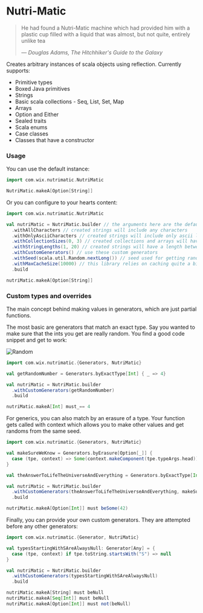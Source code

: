 # Nutri-Matic

> He had found a Nutri-Matic machine which had provided him with a plastic cup filled with a liquid that was almost, but not quite, entirely unlike tea
>
> &mdash; <cite> Douglas Adams, The Hitchhiker's Guide to the Galaxy

Creates arbitrary instances of scala objects using reflection. Currently supports:
* Primitive types
* Boxed Java primitives
* Strings
* Basic scala collections - Seq, List, Set, Map
* Arrays
* Option and Either
* Sealed traits
* Scala enums
* Case classes
* Classes that have a constructor

### Usage

You can use the default instance:
```scala
import com.wix.nutrimatic.NutriMatic

NutriMatic.makeA[Option[String]]
```

Or you can configure to your hearts content: 
```scala
import com.wix.nutrimatic.NutriMatic

val nutriMatic = NutriMatic.builder // the arguments here are the default values
  .withAllCharacters // created strings will include any characters
  .withOnlyAsciiCharacters // created strings will include only ascii letters and numbers (default)
  .withCollectionSizes(0, 3) // created collections and arrays will have a size between these numbers (inclusive)
  .withStringLengths(1, 20) // created strings will have a length between these numbers (inclusive)
  .withCustomGenerators() // use these custom generators
  .withSeed(scala.util.Random.nextLong()) // seed used for getting random instances
  .withMaxCacheSize(10000) // this library relies on caching quite a bit, so if you run into memory issues, try reducing this value
  .build

nutriMatic.makeA[Option[String]]
```

### Custom types and overrides

The main concept behind making values in generators, which are just partial functions.

The most basic are generators that match an exact type. Say you wanted to make sure that the ints you get are really random. You find a good code snippet and get to work:

![Random](https://imgs.xkcd.com/comics/random_number.png) 
```scala
import com.wix.nutrimatic.{Generators, NutriMatic}

val getRandomNumber = Generators.byExactType[Int] { _ => 4}

val nutriMatic = NutriMatic.builder
  .withCustomGenerators(getRandomNumber)
  .build

nutriMatic.makeA[Int] must_== 4
```

For generics, you can also match by an erasure of a type. Your function gets called with context which allows you to make other values and get randoms from the same seed.
```scala
import com.wix.nutrimatic.{Generators, NutriMatic}

val makeSureWeKnow = Generators.byErasure[Option[_]] {
  case (tpe, context) => Some(context.makeComponent(tpe.typeArgs.head))
}

val theAnswerToLifeTheUniverseAndEverything = Generators.byExactType[Int] { _ => 42 }

val nutriMatic = NutriMatic.builder
  .withCustomGenerators(theAnswerToLifeTheUniverseAndEverything, makeSureWeKnow)
  .build

nutriMatic.makeA[Option[Int]] must beSome(42)
```

Finally, you can provide your own custom generators. They are attempted before any other generators:
```scala 
import com.wix.nutrimatic.{Generator, NutriMatic}

val typesStartingWithSAreAlwaysNull: Generator[Any] = {
  case (tpe, context) if tpe.toString.startsWith("S") => null
}

val nutriMatic = NutriMatic.builder
  .withCustomGenerators(typesStartingWithSAreAlwaysNull)
  .build

nutriMatic.makeA[String] must beNull
nutriMatic.makeA[Seq[Int]] must beNull
nutriMatic.makeA[Option[Int]] must not(beNull)
```
